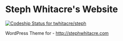 Steph Whitacre's Website
======

[ ![Codeship Status for twhitacre/steph](https://codeship.io/projects/d5c5a7e0-1177-0133-12b8-6695b09e6893/status)](https://codeship.io/projects/92293)

WordPress Theme for - http://stephwhitacre.com

